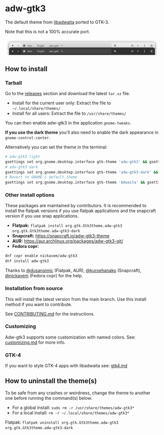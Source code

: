 # adw-gtk3
The default theme from [libadwaita](https://gnome.pages.gitlab.gnome.org/libadwaita/) ported to GTK-3.

Note that this is not a 100% accurate port.

![adw-gtk3](screenshot.png?raw=true)

## How to install

### Tarball
Go to the [releases](https://github.com/lassekongo83/adw-gtk3/releases) section and download the latest `tar.xz` file.

* Install for the current user only: Extract the file to `~/.local/share/themes/`
* Install for all users: Extract the file to `/usr/share/themes/`

You can then enable adw-gtk3 in the application `gnome-tweaks`.

**If you use the dark theme** you'll also need to enable the dark appearance in `gnome-control-center`.

Alternatively you can set the theme in the terminal:
```bash
# adw-gtk3 light
gsettings set org.gnome.desktop.interface gtk-theme 'adw-gtk3' && gsettings set org.gnome.desktop.interface color-scheme 'default'
# adw-gtk3 dark
gsettings set org.gnome.desktop.interface gtk-theme 'adw-gtk3-dark' && gsettings set org.gnome.desktop.interface color-scheme 'prefer-dark'
# Revert to GNOME's default theme
gsettings set org.gnome.desktop.interface gtk-theme 'Adwaita' && gsettings set org.gnome.desktop.interface color-scheme 'default'
```

### Other install options
These packages are maintained by contributors. It is recommended to install the flatpak versions if you use flatpak applications and the snapcraft version if you use snap applications.

* **Flatpak:** `flatpak install org.gtk.Gtk3theme.adw-gtk3 org.gtk.Gtk3theme.adw-gtk3-dark`
* **Snapcraft:** https://snapcraft.io/adw-gtk3-theme
* **AUR:** https://aur.archlinux.org/packages/adw-gtk3-git/
* **Fedora copr:**
```bash
dnf copr enable nickavem/adw-gtk3
dnf install adw-gtk3
```

Thanks to [@dusansimic](https://github.com/dusansimic) (Flatpak, AUR), [@kuroehanako](https://github.com/kuroehanako) (Snapcraft), [@nickavem](https://github.com/nickavem) (Fedora copr) for the help.

### Installation from source
This will install the latest version from the main branch. Use this install method if you want to contribute.

See [CONTRIBUTING.md](https://github.com/lassekongo83/adw-gtk3/blob/main/CONTRIBUTING.md) for the instructions.

### Customizing
Adw-gtk3 supports some customization with named colors. See: [customizing.md](https://github.com/lassekongo83/adw-gtk3/blob/main/customizing.md) for more info.

### GTK-4
If you want to style GTK-4 apps with libadwaita see: [gtk4.md](https://github.com/lassekongo83/adw-gtk3/blob/main/gtk4.md)

## How to uninstall the theme(s)
To be safe from any crashes or weirdness, change the theme to another one before running the command(s) below.

- For a global install: `sudo rm -r /usr/share/themes/adw-gtk3*`
- For a local install: `rm -r ~/.local/share/themes/adw-gtk3*`

Flatpak: `flatpak uninstall org.gtk.Gtk3theme.adw-gtk3 org.gtk.Gtk3theme.adw-gtk3-dark`

